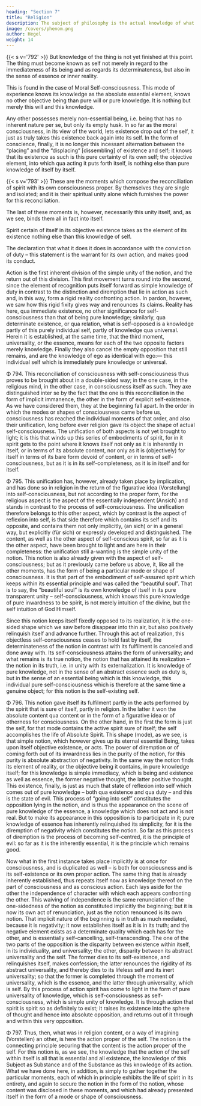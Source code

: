 ```yaml
---
heading: "Section 7"
title: "Religion"
description: The subject of philosophy is the actual knowledge of what truly is.
image: /covers/phenom.png
author: Hegel
weight: 14
---
```



{{< s v='792' >}} But knowledge of the thing is not yet finished at this point. The thing must become known as self not merely in regard to the immediateness of its being and as regards its determinateness, but also in the sense of essence or inner reality. 

This is found in the case of Moral Self-consciousness. This mode of experience knows its knowledge as the absolute essential element, knows no other objective being than pure will or pure knowledge. It is nothing but merely this will and this knowledge. 

Any other possesses merely non-essential being, i.e. being that has no inherent nature per se, but only its empty husk. In so far as the moral consciousness, in its view of the world, lets existence drop out of the self, it just as truly takes this existence back again into its self. In the form of conscience, finally, it is no longer this incessant alternation between the “placing” and the “displacing” [dissembling] of existence and self; it knows that its existence as such is this pure certainty of its own self; the objective element, into which qua acting it puts forth itself, is nothing else than pure knowledge of itself by itself.


{{< s v='793' >}} These are the moments which compose the reconciliation of spirit with its own consciousness proper. By themselves they are single and isolated; and it is their spiritual unity alone which furnishes the power for this reconciliation. 

The last of these moments is, however, necessarily this unity itself, and, as we see, binds them all in fact into itself. 

Spirit certain of itself in its objective existence takes as the element of its existence nothing else than this knowledge of self. 

The declaration that what it does it does in accordance with the conviction of duty – this statement is the warrant for its own action, and makes good its conduct.

Action is the first inherent division of the simple unity of the notion, and the return out of this division. This first movement turns round into the second, since the element of recognition puts itself forward as simple knowledge of duty in contrast to the distinction and diremption that lie in action as such and, in this way, form a rigid reality confronting action. In pardon, however, we saw how this rigid fixity gives way and renounces its claims. Reality has here, qua immediate existence, no other significance for self-consciousness than that of being pure knowledge; similarly, qua determinate existence, or qua relation, what is self-opposed is a knowledge partly of this purely individual self, partly of knowledge qua universal. Herein it is established, at the same time, that the third moment, universality, or the essence, means for each of the two opposite factors merely knowledge. Finally they also cancel the empty opposition that still remains, and are the knowledge of ego as identical with ego:— this individual self which is immediately pure knowledge or universal.

Φ 794. This reconciliation of consciousness with self-consciousness thus proves to be brought about in a double-sided way; in the one case, in the religious mind, in the other case, in consciousness itself as such. They axe distinguished inter se by the fact that the one is this reconciliation in the form of implicit immanence, the other in the form of explicit self-existence. As we have considered them, they at the beginning fall apart. In the order in which the modes or shapes of consciousness came before us, consciousness has reached the individual moments of that order, and also their unification, long before ever religion gave its object the shape of actual self-consciousness. The unification of both aspects is not yet brought to light; it is this that winds up this series of embodiments of spirit, for in it spirit gets to the point where it knows itself not only as it is inherently in itself, or in terms of its absolute content, nor only as it is (objectively) for itself in terms of its bare form devoid of content, or in terms of self-consciousness, but as it is in its self-completeness, as it is in itself and for itself.

Φ 795. This unification has, however, already taken place by implication, and has done so in religion in the return of the figurative idea (Vorstellung) into self-consciousness, but not according to the proper form, for the religious aspect is the aspect of the essentially independent (Ansich) and stands in contrast to the process of self-consciousness. The unification therefore belongs to this other aspect, which by contrast is the aspect of reflexion into self, is that side therefore which contains its self and its opposite, and contains them not only implicitly, (an sich) or in a general way, but explicitly (für sich) or expressly developed and distinguished. The content, as well as the other aspect of self-conscious spirit, so far as it is the other aspect, have been brought to light and are here in their completeness: the unification still a-wanting is the simple unity of the notion. This notion is also already given with the aspect of self-consciousness; but as it previously came before us above, it, like all the other moments, has the form of being a particular mode or shape of consciousness. It is that part of the embodiment of self-assured spirit which keeps within its essential principle and was called the “beautiful soul”. That is to say, the “beautiful soul” is its own knowledge of itself in its pure transparent unity – self-consciousness, which knows this pure knowledge of pure inwardness to be spirit, is not merely intuition of the divine, but the self intuition of God Himself.

Since this notion keeps itself fixedly opposed to its realization, it is the one-sided shape which we saw before disappear into thin air, but also positively relinquish itself and advance further. Through this act of realization, this objectless self-consciousness ceases to hold fast by itself, the determinateness of the notion in contrast with its fulfilment is canceled and done away with. Its self-consciousness attains the form of universality; and what remains is its true notion, the notion that has attained its realization – the notion in its truth, i.e. in unity with its externalization. It is knowledge of pure knowledge, not in the sense of an abstract essence such as duty is, but in the sense of an essential being which is this knowledge, this individual pure self-consciousness which is therefore at the same time a genuine object; for this notion is the self-existing self.

Φ 796. This notion gave itself its fulfilment partly in the acts performed by the spirit that is sure of itself, partly in religion. In the latter it won the absolute content qua content or in the form of a figurative idea or of otherness for consciousness. On the other hand, in the first the form is just the self, for that mode contains the active spirit sure of itself; the self accomplishes the life of Absolute Spirit. This shape (mode), as we see, is that simple notion, which however gives up its eternal essential Being, takes upon itself objective existence, or acts. The power of diremption or of coming forth out of its inwardness lies in the purity of the notion, for this purity is absolute abstraction of negativity. In the same way the notion finds its element of reality, or the objective being it contains, in pure knowledge itself; for this knowledge is simple immediacy, which is being and existence as well as essence, the former negative thought, the latter positive thought. This existence, finally, is just as much that state of reflexion into self which comes out of pure knowledge – both qua existence and qua duty – and this is the state of evil. This process of “going into self” constitutes the opposition lying in the notion, and is thus the appearance on the scene of pure knowledge of the essence, a knowledge which does not act and is not real. But to make its appearance in this opposition is to participate in it; pure knowledge of essence has inherently relinquished its simplicity, for it is the diremption of negativity which constitutes the notion. So far as this process of diremption is the process of becoming self-centred, it is the principle of evil: so far as it is the inherently essential, it is the principle which remains good.

Now what in the first instance takes place implicitly is at once for consciousness, and is duplicated as well – is both for consciousness and is its self-existence or its own proper action. The same thing that is already inherently established, thus repeats itself now as knowledge thereof on the part of consciousness and as conscious action. Each lays aside for the other the independence of character with which each appears confronting the other. This waiving of independence is the same renunciation of the one-sidedness of the notion as constituted implicitly the beginning; but it is now its own act of renunciation, just as the notion renounced is its own notion. That implicit nature of the beginning is in truth as much mediated, because it is negativity; it now establishes itself as it is in its truth; and the negative element exists as a determinate quality which each has for the other, and is essentially self-cancelling, self-transcending. The one of the two parts of the opposition is the disparity between existence within itself, in its individuality, and universality; the other, disparity between its abstract universality and the self. The former dies to its self-existence, and relinquishes itself, makes confession; the latter renounces the rigidity of its abstract universality, and thereby dies to its lifeless self and its inert universality; so that the former is completed through the moment of universality, which is the essence, and the latter through universality, which is self. By this process of action spirit has come to light in the form of pure universality of knowledge, which is self-consciousness as self-consciousness, which is simple unity of knowledge. It is through action that spirit is spirit so as definitely to exist; it raises its existence into the sphere of thought and hence into absolute opposition, and returns out of it through and within this very opposition.

Φ 797. Thus, then, what was in religion content, or a way of imagining (Vorstellen) an other, is here the action proper of the self. The notion is the connecting principle securing that the content is the action proper of the self. For this notion is, as we see, the knowledge that the action of the self within itself is all that is essential and all existence, the knowledge of this Subject as Substance and of the Substance as this knowledge of its action. What we have done here, in addition, is simply to gather together the particular moments, each of which in principle exhibits the life of spirit in its entirety, and again to secure the notion in the form of the notion, whose content was disclosed in these moments, and which had already presented itself in the form of a mode or shape of consciousness.

